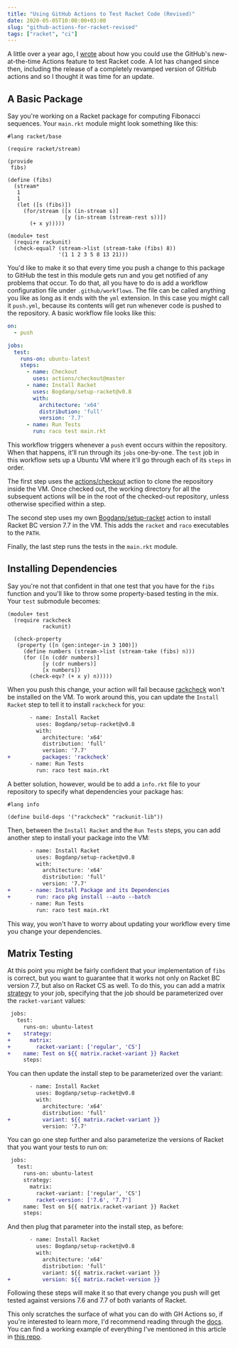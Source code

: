 ```yaml
---
title: "Using GitHub Actions to Test Racket Code (Revised)"
date: 2020-05-05T10:00:00+03:00
slug: "github-actions-for-racket-revised"
tags: ["racket", "ci"]
---
```


A little over a year ago, I [wrote][old] about how you could use the
GitHub's new-at-the-time Actions feature to test Racket code.  A lot
has changed since then, including the release of a completely revamped
version of GitHub actions and so I thought it was time for an update.

## A Basic Package

Say you're working on a Racket package for computing Fibonacci
sequences.  Your `main.rkt` module might look something like this:

```racket
#lang racket/base

(require racket/stream)

(provide
 fibs)

(define (fibs)
  (stream*
   1
   1
   (let ([s (fibs)])
     (for/stream ([x (in-stream s)]
                  [y (in-stream (stream-rest s))])
       (+ x y)))))

(module+ test
  (require rackunit)
  (check-equal? (stream->list (stream-take (fibs) 8))
                '(1 1 2 3 5 8 13 21)))
```

You'd like to make it so that every time you push a change to this
package to GitHub the test in this module gets run and you get
notified of any problems that occur.  To do that, all you have to do
is add a workflow configuration file under `.github/workflows`.  The
file can be called anything you like as long as it ends with the `yml`
extension.  In this case you might call it `push.yml`, because its
contents will get run whenever code is pushed to the repository.  A
basic workflow file looks like this:

```yml
on:
  - push

jobs:
  test:
    runs-on: ubuntu-latest
    steps:
      - name: Checkout
        uses: actions/checkout@master
      - name: Install Racket
        uses: Bogdanp/setup-racket@v0.8
        with:
          architecture: 'x64'
          distribution: 'full'
          version: '7.7'
      - name: Run Tests
        run: raco test main.rkt
```

This workflow triggers whenever a `push` event occurs within the
repository.  When that happens, it'll run through its `jobs`
one-by-one.  The `test` job in this workflow sets up a Ubuntu VM where
it'll go through each of its `steps` in order.

The first step uses the [actions/checkout] action to clone the
repository inside the VM.  Once checked out, the working directory for
all the subsequent actions will be in the root of the checked-out
repository, unless otherwise specified within a step.

The second step uses my own [Bogdanp/setup-racket] action to install
Racket BC version 7.7 in the VM.  This adds the `racket` and `raco`
executables to the `PATH`.

Finally, the last step runs the tests in the `main.rkt` module.


## Installing Dependencies

Say you're not that confident in that one test that you have for the
`fibs` function and you'll like to throw some property-based testing
in the mix.  Your `test` submodule becomes:

```racket
(module+ test
  (require rackcheck
           rackunit)

  (check-property
   (property ([n (gen:integer-in 3 100)])
     (define numbers (stream->list (stream-take (fibs) n)))
     (for ([n (cddr numbers)]
           [y (cdr numbers)]
           [x numbers])
       (check-eqv? (+ x y) n)))))
```

When you push this change, your action will fail because [rackcheck]
won't be installed on the VM.  To work around this, you can update the
`Install Racket` step to tell it to install `rackcheck` for you:

```diff
       - name: Install Racket
         uses: Bogdanp/setup-racket@v0.8
         with:
           architecture: 'x64'
           distribution: 'full'
           version: '7.7'
+          packages: 'rackcheck'
       - name: Run Tests
         run: raco test main.rkt
```

A better solution, however, would be to add a `info.rkt` file to your
repository to specify what dependencies your package has:

```racket
#lang info

(define build-deps '("rackcheck" "rackunit-lib"))
```

Then, between the `Install Racket` and the `Run Tests` steps, you can
add another step to install your package into the VM:

```diff
       - name: Install Racket
         uses: Bogdanp/setup-racket@v0.8
         with:
           architecture: 'x64'
           distribution: 'full'
           version: '7.7'
+      - name: Install Package and its Dependencies
+        run: raco pkg install --auto --batch
       - name: Run Tests
         run: raco test main.rkt
```

This way, you won't have to worry about updating your workflow every
time you change your dependencies.


## Matrix Testing

At this point you might be fairly confident that your implementation
of `fibs` is correct, but you want to guarantee that it works not only
on Racket BC version 7.7, but also on Racket CS as well.  To do this,
you can add a matrix [strategy] to your job, specifying that the job
should be parameterized over the `racket-variant` values:

```diff
 jobs:
   test:
     runs-on: ubuntu-latest
+    strategy:
+      matrix:
+        racket-variant: ['regular', 'CS']
+    name: Test on ${{ matrix.racket-variant }} Racket
     steps:
```

You can then update the install step to be parameterized over the
variant:

```diff
       - name: Install Racket
         uses: Bogdanp/setup-racket@v0.8
         with:
           architecture: 'x64'
           distribution: 'full'
+          variant: ${{ matrix.racket-variant }}
           version: '7.7'
```

You can go one step further and also parameterize the versions of
Racket that you want your tests to run on:

```diff
 jobs:
   test:
     runs-on: ubuntu-latest
     strategy:
       matrix:
         racket-variant: ['regular', 'CS']
+        racket-version: ['7.6', '7.7']
     name: Test on ${{ matrix.racket-variant }} Racket
     steps:
```

And then plug that parameter into the install step, as before:

```diff
       - name: Install Racket
         uses: Bogdanp/setup-racket@v0.8
         with:
           architecture: 'x64'
           distribution: 'full'
           variant: ${{ matrix.racket-variant }}
+          version: ${{ matrix.racket-version }}
```

Following these steps will make it so that every change you push will
get tested against versions 7.6 and 7.7 of both variants of Racket.

This only scratches the surface of what you can do with GH Actions so,
if you're interested to learn more, I'd recommend reading through the
[docs].  You can find a working example of everything I've mentioned
in this article in [this repo][repo].

[old]: /2019/05/01/github-actions-for-racket
[actions/checkout]: https://github.com/actions/checkout
[Bogdanp/setup-racket]: https://github.com/Bogdanp/setup-racket
[rackcheck]: https://github.com/Bogdanp/rackcheck
[strategy]: https://help.github.com/en/actions/reference/workflow-syntax-for-github-actions#jobsjob_idstrategy
[docs]: https://help.github.com/en/actions/reference
[repo]: https://github.com/Bogdanp/racket-actions-example
